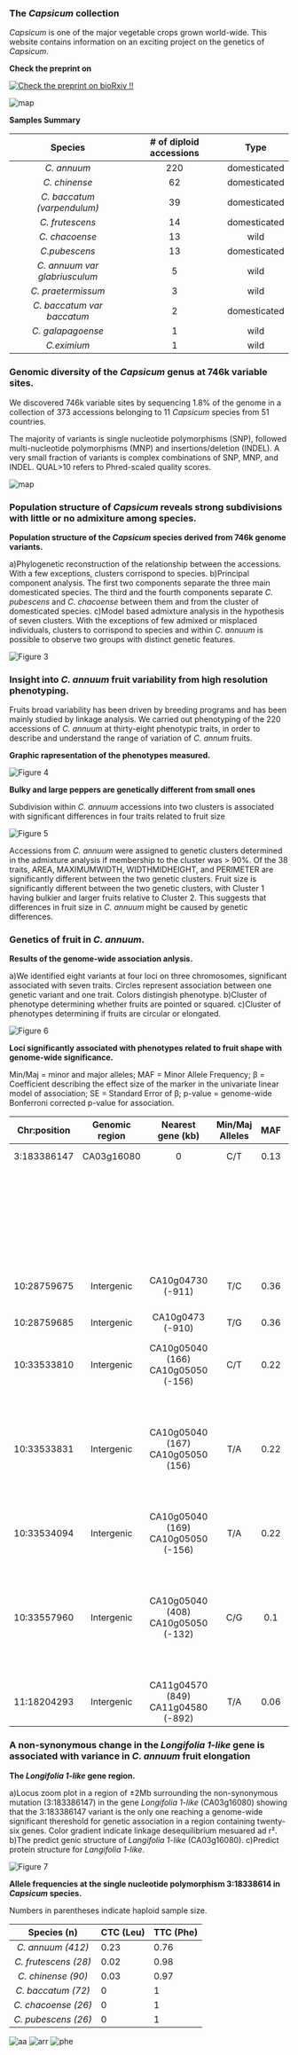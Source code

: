 ### The *Capsicum* collection 
*Capsicum* is one of the major vegetable crops grown world-wide. 
This website contains information on an exciting project on the genetics of *Capsicum*.   

**Check the preprint on**  

[![ Check the preprint on bioRxiv !!](img/biorxiv_log1.jpg)](https://www.biorxiv.org/content/early/2018/12/04/487165)

![map](img/panel1.png)


**Samples Summary**



|           Species           | # of diploid accessions  |     Type     |
|:---------------------------:|:------------------------:|:------------:|
|         *C. annuum*         |            220           | domesticated |
|        *C. chinense*        |            62            | domesticated |
| *C. baccatum (varpendulum)* |            39            | domesticated |
|       *C. frutescens*       |            14            | domesticated |
|        *C. chacoense*       |            13            |     wild     |
|        *C.pubescens*        |            13            | domesticated |
|*C. annuum var glabriusculum*|             5            |     wild     |
|      *C. praetermissum*     |             3            |     wild     |
|  *C. baccatum var baccatum* |             2            | domesticated |
|      *C. galapagoense*      |             1            |     wild     |
|         *C.eximium*         |             1            |     wild     |


### Genomic diversity of the *Capsicum* genus at 746k variable sites.
We discovered 746k variable sites by sequencing 1.8% of the genome in a collection of 373 accessions belonging to 11 *Capsicum* species from 51 countries.
 
The majority of variants is single nucleotide polymorphisms (SNP), followed multi-nucleotide polymorphisms (MNP) and insertions/deletion (INDEL). A very small fraction of variants is complex combinations of SNP, MNP, and INDEL. QUAL>10 refers to Phred-scaled quality scores.

![map](img/varianttype4.png)

### Population structure of *Capsicum* reveals strong subdivisions with little or no admixiture among species.

**Population structure of the *Capsicum* species derived from 746k genome variants.**

a)Phylogenetic reconstruction of the relationship between the accessions. With a few exceptions, clusters corrispond to species.
b)Principal component analysis. The first two components separate the three main domesticated species. The third and the fourth components separate *C. pubescens* and *C. chacoense* between them and from the cluster of domesticated species.
c)Model based admixture analysis in the hypothesis of seven clusters. With the exceptions of few admixed or misplaced individuals, clusters to corrispond to species and within *C. annuum* is possible to observe two groups with distinct genetic features.
  

![Figure 3](img/panel3.png)

### Insight into *C. annuum* fruit variability from high resolution phenotyping.

Fruits broad variability has been driven by breeding programs and has been mainly studied by linkage analysis. 
We carried out phenotyping of the 220 accessions of *C. annuum* at thirty-eight phenotypic traits, in order to describe and understand the range of variation of *C. annum* fruits.

**Graphic rapresentation of the phenotypes measured.**

![Figure 4](img/pepperpheno.png)

**Bulky and large peppers are genetically different from small ones**

Subdivision within *C. annuum* accessions into two clusters is associated with significant differences in  four traits related to fruit size 

![Figure 5](img/pre-panel4.png)


Accessions from *C. annuum* were assigned to genetic clusters determined in the admixture analysis if membership to the cluster was > 90%.
Of the 38 traits, AREA, MAXIMUMWIDTH, WIDTHMIDHEIGHT, and PERIMETER are significantly different between the two genetic clusters.
Fruit size is significantly different between the two genetic clusters, with Cluster 1 having bulkier and larger fruits relative
to Cluster 2. This suggests that differences in fruit size in *C. annuum* might be caused by genetic differences. 


### Genetics of fruit in *C. annuum*.

**Results of the genome-wide association anlysis.**

a)We identified eight variants at four loci on three chromosomes, significant associated with seven traits. Circles represent association between one genetic variant and one trait. Colors distingish phenotype.
b)Cluster of phenotype determining whether fruits are pointed or squared.
c)Cluster of phenotypes determining if fruits are circular or elongated.

![Figure 6](img/panel6.png)


**Loci significantly associated with phenotypes related to fruit shape with genome-wide significance.**

Min/Maj = minor and major alleles; MAF = Minor Allele Frequency; β = Coefficient describing the effect size of the marker in the univariate linear model of association; SE = Standard Error of β; p-value = genome-wide Bonferroni corrected p-value for association.   

| Chr:position | Genomic region |          Nearest gene (kb)         | Min/Maj Alleles |  MAF |           Phenotype          |   β   |   SE  |  p-value |
|:------------:|:--------------:|:----------------------------------:|:---------------:|:----:|:----------------------------:|:-----:|:-----:|:--------:|
|  3:183386147 |   CA03g16080   |                  0                 |       C/T       | 0.13 |           Circular           |  0.10 | 0.016 | 1.36E-08 |
|              |                |                                    |                 |      |           Ellipsoid          |  0.03 | 0.005 | 1.58E-10 |
|              |                |                                    |                 |      | Fruit Shape Index External I |  0.91 | 0.145 | 4.93E-09 |
|              |                |                                    |                 |      |       Lobedness Degree       | 16.97 | 2.449 | 1.38E-10 |
|  10:28759675 |   Intergenic   |          CA10g04730 (-911)         |       T/C       | 0.36 |      Distal Angle Macro      | 18.47 | 2.962 | 4.97E-09 |
|  10:28759685 |   Intergenic   |          CA10g0473 (-910)          |       T/G       | 0.36 |      Distal Angle Macro      | 18.47 | 2.962 | 4.97E-09 |
|  10:33533810 |   Intergenic   | CA10g05040 (166) CA10g05050 (-156) |       C/T       | 0.22 |             Ovoid            | -0.08 | 0.012 | 8.87E-10 |
|              |                |                                    |                 |      |   Proximal Fruit Blockiness  | -0.12 | 0.018 | 1.91E-10 |
|  10:33533831 |   Intergenic   |  CA10g05040 (167) CA10g05050 (156) |       T/A       | 0.22 |             Ovoid            | -0.08 | 0.012 | 8.87E-10 |
|              |                |                                    |                 |      |   Proximal Fruit Blockiness  | -0.12 | 0.018 | 1.91E-10 |
|  10:33534094 |   Intergenic   | CA10g05040 (169) CA10g05050 (-156) |       T/A       | 0.22 |             Ovoid            | -0.08 | 0.012 | 8.87E-10 |
|              |                |                                    |                 |      |   Proximal fruit Blockiness  | -0.12 | 0.018 | 1.91E-10 |
|  10:33557960 |   Intergenic   | CA10g05040 (408) CA10g05050 (-132) |       C/G       |  0.1 |             Ovoid            | -0.15 | 0.024 | 5.43E-09 |
|              |                |                                    |                 |      |   Proximal fruit Blockiness  | -0.24 | 0.036 | 4.04E-10 |
|  11:18204293 |   Intergenic   | CA11g04570 (849) CA11g04580 (-892) |       T/A       | 0.06 |           Ellipsoid          |  0.04 | 0.006 | 4.39E-09 |

### A non-synonymous change in the *Longifolia 1-like* gene is associated with variance in *C. annuum* fruit elongation

**The *Longifolia 1-like* gene region.**

a)Locus zoom plot in a region of ±2Mb surrounding the non-synonymous mutation (3:183386147) in the gene *Longifolia 1-like* (CA03g16080) showing that the 3:183386147 variant is the only one reaching a genome-wide significant thereshold for genetic association in a region containing twenty-six genes. Color gradient indicate linkage desequilibrium mesuared ad r².
b)The predict genic structure of *Langifolia 1-like* (CA03g16080).
c)Predict protein structure for *Langifolia 1-like*.
 
![Figure 7](img/panel7.png)

**Allele frequencies at the single nucleotide polymorphism 3:18338614 in *Capsicum* species.**  

Numbers in parentheses indicate haploid sample size.

|     Species (n)    | CTC (Leu) | TTC (Phe) |
|:------------------:|-----------|-----------|
| *C. annuum (412)*  |    0.23   |    0.76   |
|*C. frutescens (28)*|    0.02   |    0.98   |
| *C. chinense (90)* |    0.03   |    0.97   |
| *C. baccatum (72)* |     0     |     1     |
| *C. chacoense (26)*|     0     |     1     |
| *C. pubescens (26)*|     0     |     1     |


![aa](img/leu4.png) ![arr](img/arrow_d.jpg) ![phe](img/phen4.png)
